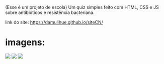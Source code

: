 (Esse é um projeto de escola)
Um quiz simples feito com HTML, CSS e JS sobre antibióticos e resistência bacteriana.

link do site: https://damulihue.github.io/siteCN/

<h1>imagens:</h1>

<img src="![image](https://github.com/user-attachments/assets/f3ff65ea-e485-4030-a4eb-654b58a4d95d)"></img>
<img src="![image](https://github.com/user-attachments/assets/41da67e7-0085-46b8-85b8-f6a52184cde3)"></img>
<img src="![image](https://github.com/user-attachments/assets/115687ec-9d78-4428-8adb-7747a4e81f87)"></img>
